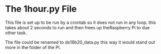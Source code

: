#  The 1hour.py File

This file is set up to be run by a crontab so it does not run in any loop. this takes about 2 seconds to run and then frees up theRaspberry Pi to due other task.

The file could be renamed to ds18b20_data.py this way it would stand out more in the folder of the PI.

